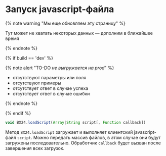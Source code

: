 # Запуск javascript-файла

{% note warning "Мы еще обновляем эту страницу" %}

Тут может не хватать некоторых данных — дополним в ближайшее время

{% endnote %}

{% if build == 'dev' %}

{% note alert "TO-DO _не выгружается на prod_" %}

- отсутствуют параметры или поля
- отсутствуют примеры
- отсутствует ответ в случае успеха
- отсутствует ответ в случае ошибки

{% endnote %}

{% endif %}

```js
void BX24.loadScript(Array|String script[, Function callback])
```

Метод `BX24.loadScript` загружает и выполняет клиентский javascript-файл `script`. Можно передать массив файлов, в этом случае они будут загружены последовательно. Обработчик `callback` будет вызван после завершения всех загрузок.